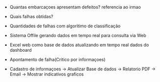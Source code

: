 - Quantas embarcaçoes apresentam defeitos? referencia ao irmao

- Quais falhas obtidas?

- Quantidades de falhas com algoritimo de classificação

- Sistema Offile gerando dados em tempo real para consulta via Web

- Excel web como base de dados atualizando em tempo real dados do dashboard

- Apontamento de falha(Critico por informaçoes)

- Cadastro de informaçoes -> Atualizar Base de dados -> Relatorio PDF -> Email -> Mostrar indicativos graficos 

